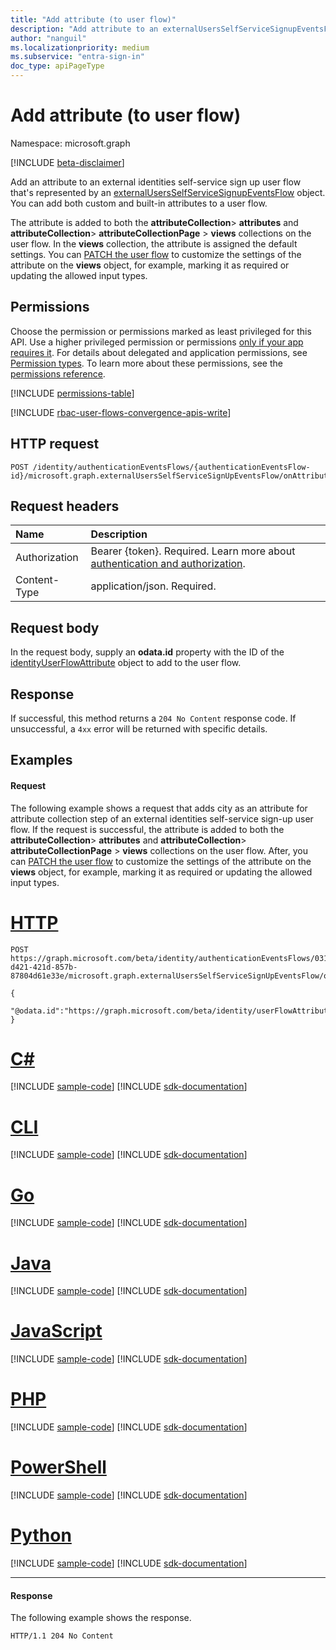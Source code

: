```yaml
---
title: "Add attribute (to user flow)"
description: "Add attribute to an externalUsersSelfServiceSignupEventsFlow."
author: "nanguil"
ms.localizationpriority: medium
ms.subservice: "entra-sign-in"
doc_type: apiPageType
---
```


# Add attribute (to user flow)
Namespace: microsoft.graph

[!INCLUDE [beta-disclaimer](../../includes/beta-disclaimer.md)]

Add an attribute to an external identities self-service sign up user flow that's represented by an [externalUsersSelfServiceSignupEventsFlow](../resources/externalusersselfservicesignupeventsflow.md) object. You can add both custom and built-in attributes to a user flow.

The attribute is added to both the **attributeCollection**> **attributes** and **attributeCollection**> **attributeCollectionPage** > **views** collections on the user flow. In the **views** collection, the attribute is assigned the default settings. You can [PATCH the user flow](../api/authenticationeventsflow-update.md) to customize the settings of the attribute on the **views** object, for example, marking it as required or updating the allowed input types.

## Permissions
Choose the permission or permissions marked as least privileged for this API. Use a higher privileged permission or permissions [only if your app requires it](/graph/permissions-overview#best-practices-for-using-microsoft-graph-permissions). For details about delegated and application permissions, see [Permission types](/graph/permissions-overview#permission-types). To learn more about these permissions, see the [permissions reference](/graph/permissions-reference).

<!-- { "blockType": "permissions", "name": "onattributecollectionexternalusersselfservicesignup_post_attributes" } -->
[!INCLUDE [permissions-table](../includes/permissions/onattributecollectionexternalusersselfservicesignup-post-attributes-permissions.md)]

[!INCLUDE [rbac-user-flows-convergence-apis-write](../includes/rbac-for-apis/rbac-user-flows-convergence-apis-write.md)]

## HTTP request

<!-- {
  "blockType": "ignored"
}
-->
``` http
POST /identity/authenticationEventsFlows/{authenticationEventsFlow-id}/microsoft.graph.externalUsersSelfServiceSignUpEventsFlow/onAttributeCollection/microsoft.graph.onAttributeCollectionExternalUsersSelfServiceSignUp/attributes/$ref
```

## Request headers
|Name|Description|
|:---|:---|
|Authorization|Bearer {token}. Required. Learn more about [authentication and authorization](/graph/auth/auth-concepts).|
|Content-Type|application/json. Required.|

## Request body

In the request body, supply an **odata.id** property with the ID of the [identityUserFlowAttribute](../resources/identityuserflowattribute.md) object to add to the user flow.

## Response
If successful, this method returns a `204 No Content` response code.  If unsuccessful, a `4xx` error will be returned with specific details.

## Examples

#### Request

The following example shows a request that adds city as an attribute for attribute collection step of an external identities self-service sign-up user flow. If the request is successful, the attribute is added to both the **attributeCollection**> **attributes** and **attributeCollection**> **attributeCollectionPage** > **views** collections on the user flow. After, you can [PATCH the user flow](../api/authenticationeventsflow-update.md) to customize the settings of the attribute on the **views** object, for example, marking it as required or updating the allowed input types.

# [HTTP](#tab/http)
<!-- {
  "blockType": "request",
  "name": "onAttributeCollectionExternalUsersSelfServiceSignUp_post_attributes"
}
-->

``` http
POST https://graph.microsoft.com/beta/identity/authenticationEventsFlows/0313cc37-d421-421d-857b-87804d61e33e/microsoft.graph.externalUsersSelfServiceSignUpEventsFlow/onAttributeCollection/microsoft.graph.onAttributeCollectionExternalUsersSelfServiceSignUp/attributes/$ref

{
    "@odata.id":"https://graph.microsoft.com/beta/identity/userFlowAttributes/city"
} 

```

# [C#](#tab/csharp)
[!INCLUDE [sample-code](../includes/snippets/csharp/onattributecollectionexternalusersselfservicesignup-post-attributes-csharp-snippets.md)]
[!INCLUDE [sdk-documentation](../includes/snippets/snippets-sdk-documentation-link.md)]

# [CLI](#tab/cli)
[!INCLUDE [sample-code](../includes/snippets/cli/onattributecollectionexternalusersselfservicesignup-post-attributes-cli-snippets.md)]
[!INCLUDE [sdk-documentation](../includes/snippets/snippets-sdk-documentation-link.md)]

# [Go](#tab/go)
[!INCLUDE [sample-code](../includes/snippets/go/onattributecollectionexternalusersselfservicesignup-post-attributes-go-snippets.md)]
[!INCLUDE [sdk-documentation](../includes/snippets/snippets-sdk-documentation-link.md)]

# [Java](#tab/java)
[!INCLUDE [sample-code](../includes/snippets/java/onattributecollectionexternalusersselfservicesignup-post-attributes-java-snippets.md)]
[!INCLUDE [sdk-documentation](../includes/snippets/snippets-sdk-documentation-link.md)]

# [JavaScript](#tab/javascript)
[!INCLUDE [sample-code](../includes/snippets/javascript/onattributecollectionexternalusersselfservicesignup-post-attributes-javascript-snippets.md)]
[!INCLUDE [sdk-documentation](../includes/snippets/snippets-sdk-documentation-link.md)]

# [PHP](#tab/php)
[!INCLUDE [sample-code](../includes/snippets/php/onattributecollectionexternalusersselfservicesignup-post-attributes-php-snippets.md)]
[!INCLUDE [sdk-documentation](../includes/snippets/snippets-sdk-documentation-link.md)]

# [PowerShell](#tab/powershell)
[!INCLUDE [sample-code](../includes/snippets/powershell/onattributecollectionexternalusersselfservicesignup-post-attributes-powershell-snippets.md)]
[!INCLUDE [sdk-documentation](../includes/snippets/snippets-sdk-documentation-link.md)]

# [Python](#tab/python)
[!INCLUDE [sample-code](../includes/snippets/python/onattributecollectionexternalusersselfservicesignup-post-attributes-python-snippets.md)]
[!INCLUDE [sdk-documentation](../includes/snippets/snippets-sdk-documentation-link.md)]

---

#### Response
The following example shows the response.
<!-- {
  "blockType": "response",
  "truncated": true
}
-->
``` http
HTTP/1.1 204 No Content
```
